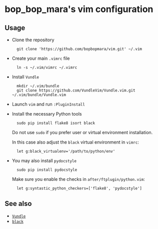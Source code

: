 bop_bop_mara's vim configuration
================================

Usage
-----

* Clone the repository

        git clone 'https://github.com/bopbopmara/vim.git' ~/.vim

* Create your main `.vimrc` file

        ln -s ~/.vim/vimrc ~/.vimrc

* Install `Vundle`

        mkdir ~/.vim/bundle
        git clone https://github.com/VundleVim/Vundle.vim.git ~/.vim/bundle/Vundle.vim

* Launch `vim` and run `:PluginInstall`

* Install the necessary Python tools

        sudo pip install flake8 isort black

  Do not use `sudo` if you prefer user or virtual environment installation.

  In this case also adjust the `black` virtual environment in `vimrc`:

        let g:black_virtualenv='/path/to/python/env'

* You may also install `pydocstyle`

        sudo pip install pydocstyle

  Make sure you enable the checks in `after/ftplugin/python.vim`:

        let g:syntastic_python_checkers=['flake8', 'pydocstyle']


See also
--------

* [`Vundle`](https://github.com/VundleVim/Vundle.vim)
* [`black`](https://github.com/psf/black)
